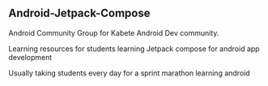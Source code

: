 ## Android-Jetpack-Compose

Android Community Group for Kabete Android Dev community.

Learning resources for students learning Jetpack compose for android app development

Usually taking students every day for a sprint marathon learning android 


